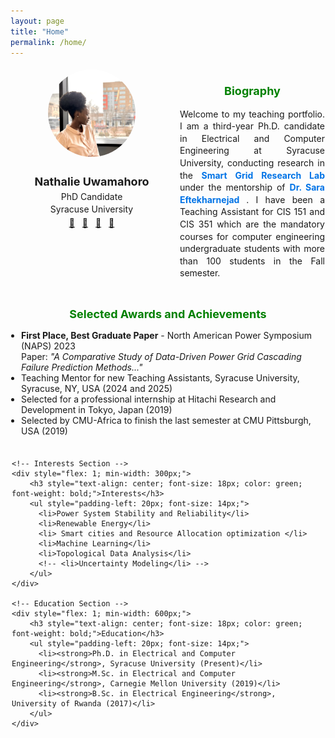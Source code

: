 ```yaml
---
layout: page
title: "Home"
permalink: /home/
---
```


<div style="display: flex; flex-wrap: nowrap; justify-content: space-between; align-items: flex-start; text-align: left; margin: 0 auto; max-width: 1000px; gap: 10px;">

  <!-- Left Section: Profile Image and Basic Info -->
  <div style="flex: 1; min-width: 250px; max-width: 280px; text-align: center; padding: 5px;">
    <img src="/assets/profile.jpg" alt="Nathalie Uwamahoro" style="border-radius: 50%; width: 140px; height: 140px; object-fit: cover;">
    <h2 style="font-size: 18px; margin-bottom: 5px;">Nathalie Uwamahoro</h2>
    <p style="font-size: 14px; margin: 3px 0;">PhD Candidate</p>
    <p style="font-size: 14px; margin: 3px 0;">Syracuse University</p>
    <div style="margin-top: 5px;">
      <a href="mailto:nuwamaho@syr.edu" style="margin-right: 8px;">📧</a>
      <a href="https://github.com/Nathalie-Uwamahoro" target="_blank" style="margin-right: 8px;">🐙</a>
      <a href="https://www.linkedin.com/in/nathalie-uwamahoro" target="_blank" style="margin-right: 8px;">🔗</a>
      <a href="/assets/cv.pdf" target="_blank">📄</a>
    </div>
  </div>

  <!-- Right Section: Biography -->
  <div style="flex: 2; padding: 1px; text-align: justify; line-height: 1.4; font-size: 14px; max-width: 680px;">
    <h2 style="text-align: center; font-size: 18px; color: green; font-weight: bold;">Biography</h2>
    <p>
        Welcome to my teaching portfolio. I am a third-year Ph.D. candidate in Electrical and Computer Engineering at Syracuse University, conducting research in the 
        <a href="https://seftekha.expressions.syr.edu/" target="_blank" style="color: #0073e6; text-decoration: none; font-weight: bold;">
            Smart Grid Research Lab
        </a> under the mentorship of 
        <a href="https://ecs.syracuse.edu/faculty-staff/sara-eftekharnejad" target="_blank" style="color: #0073e6; text-decoration: none; font-weight: bold;">
            Dr. Sara Eftekharnejad
        </a>. I have been a Teaching Assistant for CIS 151 and CIS 351 which are the mandatory courses for computer engineering undergraduate students with more than 100 students in the Fall semester.
    </p>      
  </div>
</div>

<!-- Paper Awards and Achievements Section -->
<div style="max-width: 1000px; margin: 3px auto 0; padding: 2px; text-align: center;">
    <h2 style="text-align: center; font-size: 18px; color: green; font-weight: bold;"> Selected Awards and Achievements</h2>
    <ul style="padding-left: 15px; font-size: 14px; text-align: left;">
        <li>
            <strong>First Place, Best Graduate Paper</strong> - North American Power Symposium (NAPS) 2023  
            <br>
            Paper: <em>"A Comparative Study of Data-Driven Power Grid Cascading Failure Prediction Methods..."</em>
        </li>
        <!-- <li>Teaching Mentor for new Teaching Assistants, Syracuse University (2025)</li> -->
        <li>Teaching Mentor for new Teaching Assistants, Syracuse University, Syracuse, NY, USA (2024 and 2025)</li>
        <li>Selected for a professional internship at Hitachi Research and Development in Tokyo, Japan (2019)</li>
        <li>Selected by CMU-Africa to finish the last semester at CMU Pittsburgh, USA (2019)</li>
    </ul>
    <!-- <h2 style="text-align: center; font-size: 18px; color: green; font-weight: bold;">Achievements and Recognitions</h2>
    <ul style="padding-left: 15px; font-size: 14px; text-align: left;">
        <li>Teaching Mentor for new Teaching Assistants, Syracuse University (2025)</li>
        <li>Represented the Electrical Engineering and Computer Science Department of Syracuse University at Tapia (2024)</li>
        <li>Teaching Mentor for new Teaching Assistants, Syracuse University (2024)</li>
        <li>Selected for a professional internship at Hitachi in Tokyo, Japan (2019)</li>
        <li>Selected by CMU-Africa to finish the last semester at CMU Pittsburgh, USA (2019)</li>
    </ul> -->
</div>

<!-- Interests and Education Section -->
<div style="display: flex; justify-content: space-between; flex-wrap: nowrap; max-width: 1000px; margin: 3px auto 0; padding: 2px;">

    <!-- Interests Section -->
    <div style="flex: 1; min-width: 300px;">
        <h3 style="text-align: center; font-size: 18px; color: green; font-weight: bold;">Interests</h3>
        <ul style="padding-left: 20px; font-size: 14px;">
          <li>Power System Stability and Reliability</li>
          <li>Renewable Energy</li>
          <li> Smart cities and Resource Allocation optimization </li>
          <li>Machine Learning</li>
          <li>Topological Data Analysis</li>
          <!-- <li>Uncertainty Modeling</li> -->
        </ul>
    </div>

    <!-- Education Section -->
    <div style="flex: 1; min-width: 600px;">
        <h3 style="text-align: center; font-size: 18px; color: green; font-weight: bold;">Education</h3>
        <ul style="padding-left: 20px; font-size: 14px;">
          <li><strong>Ph.D. in Electrical and Computer Engineering</strong>, Syracuse University (Present)</li>
          <li><strong>M.Sc. in Electrical and Computer Engineering</strong>, Carnegie Mellon University (2019)</li>
          <li><strong>B.Sc. in Electrical Engineering</strong>, University of Rwanda (2017)</li>
        </ul>
    </div>
</div>
